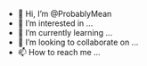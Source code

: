 - 👋 Hi, I’m @ProbablyMean
- 👀 I’m interested in ...
- 🌱 I’m currently learning ...
- 💞️ I’m looking to collaborate on ...
- 📫 How to reach me ...

<!---
ProbablyMean/ProbablyMean is a ✨ special ✨ repository because its `README.md` (this file) appears on your GitHub profile.
You can click the Preview link to take a look at your changes.
--->
